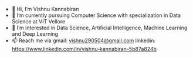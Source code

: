 - 👋 Hi, I’m Vishnu Kannabiran
- 🌱 I’m currently pursuing Computer Science with specialization in Data Science at VIT Vellore
- 👀 I’m interested in Data Science, Artificial Intelligence, Machine Learning and Deep Learning
- 📫 Reach me via
        gmail: vishnu290504@gmail.com
        linkedin: https://www.linkedin.com/in/vishnu-kannabiran-5b87a824b

<!---
Vishnu2954/Vishnu2954 is a ✨ special ✨ repository because its `README.md` (this file) appears on your GitHub profile.
You can click the Preview link to take a look at your changes.
--->
